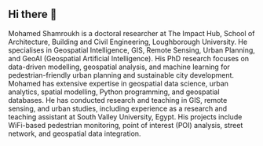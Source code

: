 ## Hi there 👋
Mohamed Shamroukh is a doctoral researcher at The Impact Hub, School of Architecture, Building and Civil Engineering, Loughborough University. He specialises in Geospatial Intelligence, GIS, Remote Sensing, Urban Planning, and GeoAI (Geospatial Artificial Intelligence). His PhD research focuses on data-driven modelling, geospatial analysis, and machine learning for pedestrian-friendly urban planning and sustainable city development. Mohamed has extensive expertise in geospatial data science, urban analytics, spatial modelling, Python programming, and geospatial databases. He has conducted research and teaching in GIS, remote sensing, and urban studies, including experience as a research and teaching assistant at South Valley University, Egypt. His projects include WiFi-based pedestrian monitoring, point of interest (POI) analysis, street network, and geospatial data integration.
<!--
**MohamedShamroukh/mohamedshamroukh** is a ✨ _special_ ✨ repository because its `README.md` (this file) appears on your GitHub profile.

Here are some ideas to get you started:

- 🔭 I’m currently working on ...
- 🌱 I’m currently learning ...
- 👯 I’m looking to collaborate on ...
- 🤔 I’m looking for help with ...
- 💬 Ask me about ...
- 📫 How to reach me: ...
- 😄 Pronouns: ...
- ⚡ Fun fact: ...
-->
